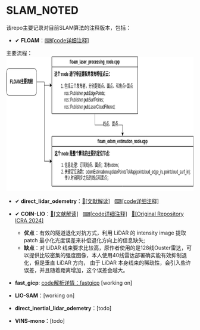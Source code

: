 # SLAM_NOTED
该repo主要记录对目前SLAM算法的注释版本，包括：
- ✔ **FLOAM**：[⌨[code详细注释]](https://github.com/YZH-bot/SLAM_NOTED/tree/master/floam)

主要流程：
<img src="./notes/floam/floam.png" height="360">

- ✔ **direct_lidar_odemetry**：[📖[文献解读]](https://zhuanlan.zhihu.com/p/677991232)$~~~$[⌨[code详细注释]](https://github.com/YZH-bot/SLAM_NOTED/tree/master/direct_lidar_odometry)
- ✔ **COIN-LIO**：[📖[文献解读]](https://zhuanlan.zhihu.com/p/697885897)$~~~$[⌨[code详细注释]](https://github.com/YZH-bot/SLAM_NOTED/tree/master/coin-lio)$~~~$[📖[Original Repository ICRA 2024]](https://github.com/ethz-asl/COIN-LIO)
  - **优点**：有效的隧道退化对抗方式，利用 LiDAR 的 intensity image 提取 patch 最小化光度误差来补偿退化方向上的信息缺失;
  - **缺点**：对 LiDAR 线束要求比较高，原作者使用的是128线Ouster雷达，可以提供比较密集的强度图像，本人使用40线雷达部署确实能有效抑制退化，但是垂直 LiDAR 方向， 由于 LiDAR 本身线束的稀疏性，会引入些许误差，并且随着距离增加，这个误差会越大。

- **fast_gicp**: [code解析详情：fastgicp](https://github.com/YZH-bot/SLAM_NOTED/tree/master/fast_gicp) [working on]
- **LIO-SAM**：[working on]
- **direct_inertial_lidar_odemetry**：[todo]
- **VINS-mono**：[todo]


